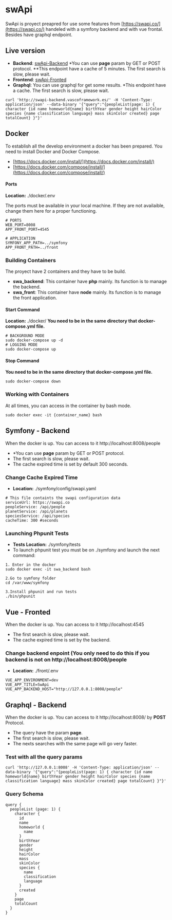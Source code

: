# swApi
SwApi is proyect preapred for use some features from [https://swapi.co/](https://swapi.co/) handeled with a symfony backend
and with vue frontal. Besides have graphql endpoint.

## Live version
- **Backend**: [swApi-Backend](http://swapi-backend.vascoframework.es/people) *You can use **page** param by GET or POST protocol. **This endpoint have a cache of 5 minutes. The first search is slow, please wait.
- **Frontend**: [swApi-Fronted](http://swapi-front.vascoframework.es/) 
- **Graphql**: You can use graphql for get some results. *This endpoint have a cache. The first search is slow, please wait.

```
curl 'http://swapi-backend.vascoframework.es/' -H 'Content-Type: application/json' --data-binary '{"query":"{peopleList(page: 1) { character {id name homeworld{name} birthYear gender height hairColor species {name classification language} mass skinColor created} page totalCount} }"}'
```

## Docker
To establish all the develop environment a docker has been prepared. You need to install Docker and Docker Compose.

- [https://docs.docker.com/install/](https://docs.docker.com/install/)
- [https://docs.docker.com/compose/install/](https://docs.docker.com/compose/install/)

#### Ports
**Location:** ./docker/.env

The ports must be available in your local machine. If they are not availaible, change them here for a proper functioning.

```
# PORTS
WEB_PORT=8008
APP_FRONT_PORT=4545

# APPLICATION
SYMFONY_APP_PATH=../symfony
APP_FRONT_PATH=../front
```

### Building Containers
The proyect have 2 containers and they have to be build.
- **swa_backend**:  This container have **php** mainly. Its function is to manage the backend.
-  **swa_front**:  This container have **node** mainly. Its function is to manage the front application.

#### Start Command
**Location:** ./docker/
**You need to be in the same directory that docker-compose.yml file.**

```
# BACKGROUND MODE
sudo docker-compose up -d 
# LOGGING MODE
sudo docker-compose up
```
#### Stop Command
**You need to be in the same directory that docker-compose.yml file.**

```
sudo docker-compose down
```

### Working with Containers
At all times, you can access in the container by bash mode.

```
sudo docker exec -it {container_name} bash
```

## Symfony - Backend
When the docker is up. You can access to it http://localhost:8008/people
- *You can use **page** param by GET or POST protocol.
- The first search is slow, please wait.
- The cache expired time is set by default 300 seconds.

### Change Cache Expired Time
- **Location:** ./symfony/config/swapi.yaml

```
# This file containts the swapi configuration data
serviceUrl: https://swapi.co
peopleService: /api/people
planetService: /api/planets
speciesService: /api/species
cacheTime: 300 #seconds
```

### Launching Phpunit Tests
- **Tests Location:** ./symfony/tests
- To launch phpunit test you must be on ./symfony and launch the next command:
```
1. Enter in the docker
sudo docker exec -it swa_backend bash

2.Go to symfony folder
cd /var/www/symfony

3.Install phpunit and run tests
./bin/phpunit 
```

## Vue - Fronted
When the docker is up. You can access to it http://localhost:4545
- The first search is slow, please wait.
- The cache expired time is set by the backend.

### Change backend enpoint (You only need to do this if you backend is not on http://localhost:8008/people
- **Location:** ./front/.env

```
VUE_APP_ENVIRONMENT=dev
VUE_APP_TITLE=SwApi
VUE_APP_BACKEND_HOST="http://127.0.0.1:8008/people"
```

## Graphql - Backend
When the docker is up. You can access to it http://localhost:8008/ by **POST** Protocol.
- The query have the param **page**.
- The first search is slow, please wait.
- The nexts searches with the same page will go very faster.

### Test with all the query params
```
curl 'http://127.0.0.1:8008' -H 'Content-Type: application/json' --data-binary '{"query":"{peopleList(page: 1) { character {id name homeworld{name} birthYear gender height hairColor species {name classification language} mass skinColor created} page totalCount} }"}'
```

### Query Schema
```
query {
  peopleList (page: 1) {
    character {
      id
      name
      homeworld {
        name
      }
      birthYear
      gender
      height
      hairColor
      mass
      skinColor
      species {
        name
        classification
        language
      }
      created
    }
    page
    totalCount
  }
}
```

